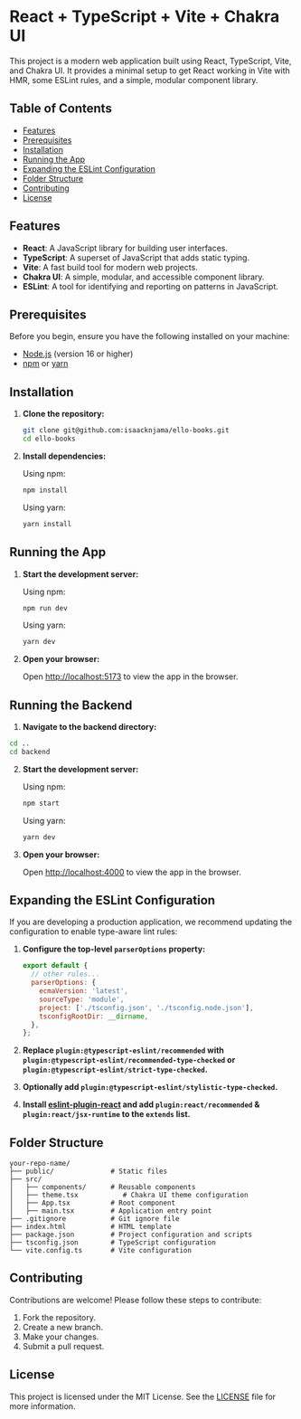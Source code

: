 # React + TypeScript + Vite + Chakra UI

This project is a modern web application built using React, TypeScript, Vite, and Chakra UI. It provides a minimal setup to get React working in Vite with HMR, some ESLint rules, and a simple, modular component library.

## Table of Contents

- [Features](#features)
- [Prerequisites](#prerequisites)
- [Installation](#installation)
- [Running the App](#running-the-app)
- [Expanding the ESLint Configuration](#expanding-the-eslint-configuration)
- [Folder Structure](#folder-structure)
- [Contributing](#contributing)
- [License](#license)

## Features

- **React**: A JavaScript library for building user interfaces.
- **TypeScript**: A superset of JavaScript that adds static typing.
- **Vite**: A fast build tool for modern web projects.
- **Chakra UI**: A simple, modular, and accessible component library.
- **ESLint**: A tool for identifying and reporting on patterns in JavaScript.

## Prerequisites

Before you begin, ensure you have the following installed on your machine:

- [Node.js](https://nodejs.org/) (version 16 or higher)
- [npm](https://www.npmjs.com/) or [yarn](https://yarnpkg.com/)

## Installation

1. **Clone the repository:**

   ```bash
   git clone git@github.com:isaacknjama/ello-books.git
   cd ello-books
   ```

2. **Install dependencies:**

   Using npm:

   ```bash
   npm install
   ```

   Using yarn:

   ```bash
   yarn install
   ```

## Running the App

1. **Start the development server:**

   Using npm:

   ```bash
   npm run dev
   ```

   Using yarn:

   ```bash
   yarn dev
   ```

2. **Open your browser:**

   Open [http://localhost:5173](http://localhost:5173) to view the app in the browser.

## Running the Backend

1. **Navigate to the backend directory:**

  ```bash
  cd ..
  cd backend
  ```

2. **Start the development server:**

   Using npm:

   ```bash
   npm start
   ```

   Using yarn:

   ```bash
   yarn dev
   ```

3. **Open your browser:**

   Open [http://localhost:4000](http://localhost:4000) to view the app in the browser.

## Expanding the ESLint Configuration

If you are developing a production application, we recommend updating the configuration to enable type-aware lint rules:

1. **Configure the top-level `parserOptions` property:**

   ```js
   export default {
     // other rules...
     parserOptions: {
       ecmaVersion: 'latest',
       sourceType: 'module',
       project: ['./tsconfig.json', './tsconfig.node.json'],
       tsconfigRootDir: __dirname,
     },
   };
   ```

2. **Replace `plugin:@typescript-eslint/recommended` with `plugin:@typescript-eslint/recommended-type-checked` or `plugin:@typescript-eslint/strict-type-checked`.**

3. **Optionally add `plugin:@typescript-eslint/stylistic-type-checked`.**

4. **Install [eslint-plugin-react](https://github.com/jsx-eslint/eslint-plugin-react) and add `plugin:react/recommended` & `plugin:react/jsx-runtime` to the `extends` list.**

## Folder Structure

```plaintext
your-repo-name/
├── public/              # Static files
├── src/
│   ├── components/      # Reusable components
│   ├── theme.tsx           # Chakra UI theme configuration
│   ├── App.tsx          # Root component
│   ├── main.tsx         # Application entry point
├── .gitignore           # Git ignore file
├── index.html           # HTML template
├── package.json         # Project configuration and scripts
├── tsconfig.json        # TypeScript configuration
└── vite.config.ts       # Vite configuration
```

## Contributing

Contributions are welcome! Please follow these steps to contribute:

1. Fork the repository.
2. Create a new branch.
3. Make your changes.
4. Submit a pull request.

## License

This project is licensed under the MIT License. See the [LICENSE](../LICENSE) file for more information.
